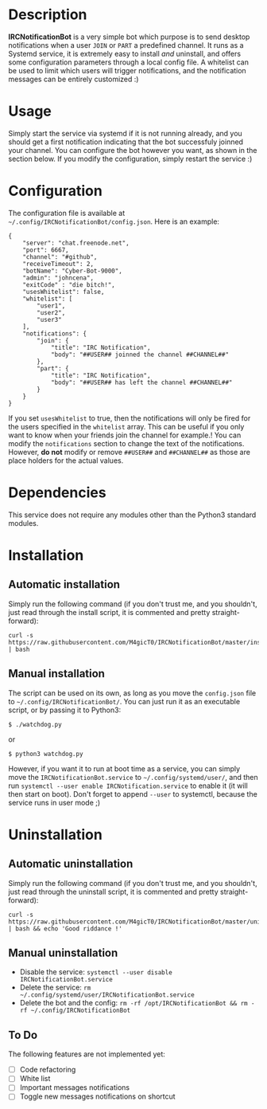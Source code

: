 # Description
**IRCNotificationBot** is a very simple bot which purpose is to send desktop notifications when a user `JOIN` or `PART` a predefined channel. It runs as a Systemd service, it is extremely easy to install *and* uninstall, and offers some configuration parameters through a local config file. A whitelist can be used to limit which users will trigger notifications, and the notification messages can be entirely customized :) 

# Usage
Simply start the service via systemd if it is not running already, and you should get a first notification indicating that the bot successfuly joinned your channel. You can configure the bot however you want, as shown in the section below. If you modify the configuration, simply restart the service :)

# Configuration
The configuration file is available at `~/.config/IRCNotificationBot/config.json`. Here is an example:

	{
		"server": "chat.freenode.net",
		"port": 6667,
		"channel": "#github",
		"receiveTimeout": 2,
		"botName": "Cyber-Bot-9000",
		"admin": "johncena",
		"exitCode" : "die bitch!",
		"usesWhitelist": false,
		"whitelist": [
			"user1",
			"user2",
			"user3"
		],
		"notifications": {
			"join": {
				"title": "IRC Notification",
				"body": "##USER## joinned the channel ##CHANNEL##"
			},
			"part": {
				"title": "IRC Notification",
				"body": "##USER## has left the channel ##CHANNEL##"
			}	
		}
	}

If you set `usesWhitelist` to true, then the notifications will only be fired for the users specified in the `whitelist` array. This can be useful if you only want to know when your friends join the channel for example.!
You can modify the `notifications` section to change the text of the notifications. However, **do not** modify or remove `##USER##` and `##CHANNEL##` as those are place holders for the actual values.


# Dependencies
This service does not require any modules other than the Python3 standard modules.

# Installation
## Automatic installation
Simply run the following command (if you don't trust me, and you shouldn't, just read through the install script, it is commented and pretty straight-forward):

	curl -s https://raw.githubusercontent.com/M4gicT0/IRCNotificationBot/master/install.sh | bash

## Manual installation
The script can be used on its own, as long as you move the `config.json` file to `~/.config/IRCNotificationBot/`. You can just run it as an executable script, or by passing it to Python3:

	$ ./watchdog.py

or

	$ python3 watchdog.py


However, if you want it to run at boot time as a service, you can simply move the `IRCNotificationBot.service` to `~/.config/systemd/user/`, and then run `systemctl --user enable IRCNotification.service` to enable it (it will then start on boot).
Don't forget to append `--user` to systemctl, because the service runs in user mode ;)

# Uninstallation
## Automatic uninstallation
Simply run the following command (if you don't trust me, and you shouldn't, just read through the uninstall script, it is commented and pretty straight-forward):

	curl -s https://raw.githubusercontent.com/M4gicT0/IRCNotificationBot/master/uninstall.sh | bash && echo 'Good riddance !'

## Manual uninstallation
* Disable the service: `systemctl --user disable IRCNotificationBot.service`
* Delete the service: `rm ~/.config/systemd/user/IRCNotificationBot.service`
* Delete the bot and the config: `rm -rf /opt/IRCNotificationBot && rm -rf ~/.config/IRCNotificationBot`

## To Do
The following features are not implemented yet:

- [ ] Code refactoring
- [ ] White list
- [ ] Important messages notifications
- [ ] Toggle new messages notifications on shortcut
